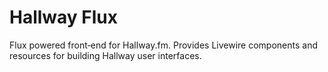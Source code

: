 # Hallway Flux

Flux powered front‑end for Hallway.fm. Provides Livewire components and resources for building Hallway user interfaces.
